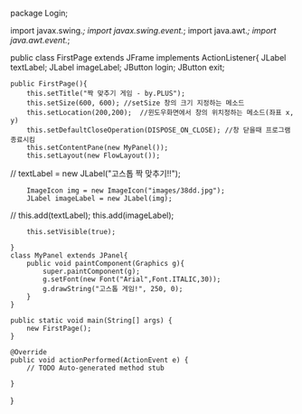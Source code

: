 package Login;

import javax.swing.*;
import javax.swing.event.*;
import java.awt.*;
import java.awt.event.*;

public class FirstPage extends JFrame implements ActionListener{
	JLabel textLabel;
	JLabel imageLabel;
	JButton login;
	JButton exit;
	
	public FirstPage(){
		this.setTitle("짝 맞추기 게임 - by.PLUS");
		this.setSize(600, 600);	//setSize 창의 크기 지정하는 메소드
		this.setLocation(200,200);	//윈도우화면에서 창의 위치정하는 메소드(좌표 x, y)
		this.setDefaultCloseOperation(DISPOSE_ON_CLOSE); //창 닫을때 프로그램 종료시킴
		this.setContentPane(new MyPanel());
		this.setLayout(new FlowLayout());
		
//		textLabel = new JLabel("고스톱 짝 맞추기!!");
		
		ImageIcon img = new ImageIcon("images/38dd.jpg");
		JLabel imageLabel = new JLabel(img);
		
//		this.add(textLabel);
		this.add(imageLabel);
		
		
		
		this.setVisible(true);
		
	}
	class MyPanel extends JPanel{
		public void paintComponent(Graphics g){
			super.paintComponent(g);
			g.setFont(new Font("Arial",Font.ITALIC,30));
			g.drawString("고스톱 게임!", 250, 0);
		}
	}
	
	public static void main(String[] args) {
		new FirstPage();
	}

	@Override
	public void actionPerformed(ActionEvent e) {
		// TODO Auto-generated method stub
		
	}

}
